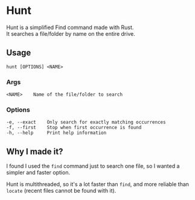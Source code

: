 # Hunt
Hunt is a simplified Find command made with Rust.  
It searches a file/folder by name on the entire drive.

## Usage
`hunt [OPTIONS] <NAME>`

### Args
`<NAME>    Name of the file/folder to search`

### Options
    -e, --exact    Only search for exactly matching occurrences
    -f, --first    Stop when first occurrence is found
    -h, --help     Print help information

## Why I made it?
I found I used the `find` command just to search one file, so I wanted a simpler and faster option.

Hunt is multithreaded, so it's a lot faster than `find`, and more reliable than `locate` (recent files cannot be found with it).